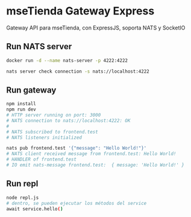 # mseTienda Gateway Express

Gateway API para mseTienda, con ExpressJS, soporta NATS y SocketIO

## Run NATS server

```sh
docker run -d --name nats-server -p 4222:4222

nats server check connection -s nats://localhost:4222
```

## Run gateway

```sh
npm install
npm run dev
# HTTP server running on port: 3000
# NATS connection to nats://localhost:4222: OK
# 
# NATS subscribed to frontend.test
# NATS listeners initialized

nats pub frontend.test '{"message": "Hello World!"}'
# NATS client received message from frontend.test: Hello World!
# HANDLER of frontend.test
# IO emit nats-message frontend.test:  { message: 'Hello World!' }
```



## Run repl

```sh
node repl.js
# dentro, se pueden ejecutar los métodos del service
await service.hello()
```
